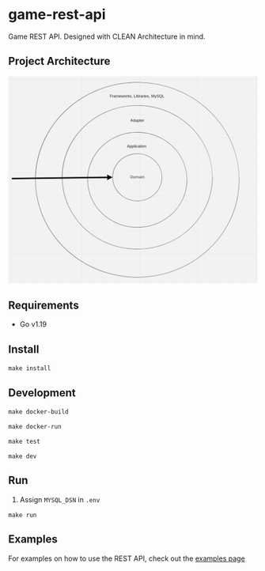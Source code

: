 # game-rest-api
Game REST API. Designed with CLEAN Architecture in mind.
## Project Architecture
![clean](assets/clean.png)

## Requirements
- Go v1.19

## Install
```shell
make install
```

## Development
```shell
make docker-build
```
```shell
make docker-run
```
```shell
make test
```
```shell
make dev
```
## Run
1. Assign `MYSQL_DSN` in `.env`
```shell
make run
```
## Examples
For examples on how to use the REST API, check out the [examples page](examples/README.md)



